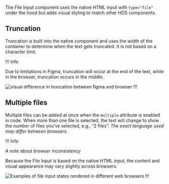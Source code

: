 The File Input component uses the native HTML input with `type="file"` under the hood but adds visual styling to match other HDS components.


## Truncation

Truncation is built into the native component and uses the width of the container to determine when the text gets truncated. It is not based on a character limit. 

!!! Info

Due to limitations in Figma, truncation will occur at the end of the text, while in the browser, truncation occurs in the middle. 

![visual difference in truncation between figma and browser](/assets/components/form/file-input/file-input-truncation.png)
!!!

## Multiple files

Multiple files can be added at once when the `multiple` attribute is enabled in code. When more than one file is selected, the text will change to show the number of files you’ve selected, e.g., “2 files”. *The exact language used may differ between browsers.*

!!! Info

*A note about browser inconsistency*

Because the File Input is based on the native HTML input, the content and visual appearance may vary slightly across browsers.

![Examples of file input states rendered in different web browsers](/assets/components/form/file-input/file-input-browsers.png)
!!!